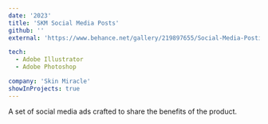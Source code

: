 ```yaml
---
date: '2023'
title: 'SKM Social Media Posts'
github: ''
external: 'https://www.behance.net/gallery/219897655/Social-Media-Postings'

tech:
  - Adobe Illustrator
  - Adobe Photoshop

company: 'Skin Miracle'
showInProjects: true
---
```


A set of social media ads crafted to share the benefits of the product.
